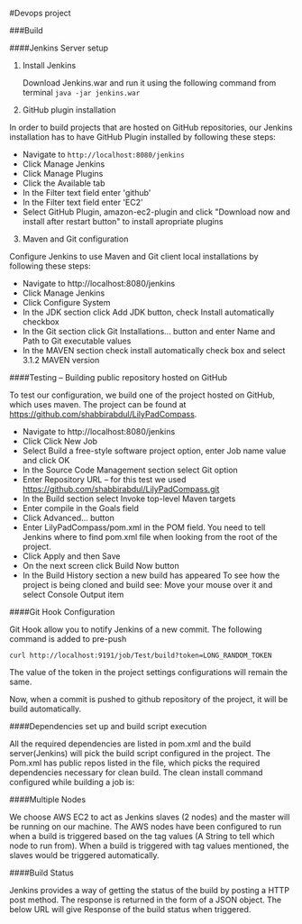 #Devops project 

###Build

####Jenkins Server setup 

1. Install Jenkins
   
   Download Jenkins.war and run it using the following command from terminal
   `java -jar jenkins.war  `

2. GitHub plugin installation

  In order to build projects that are hosted on GitHub repositories, our Jenkins installation has to have GitHub Plugin installed by following these steps:

  - Navigate to `http://localhost:8080/jenkins`
  - Click Manage Jenkins
  - Click Manage Plugins
  - Click the Available tab
  - In the Filter text field enter 'github'
  - In the Filter text field enter 'EC2'
  - Select GitHub Plugin, amazon-ec2-plugin and click "Download now and install after restart button" to install apropriate plugins

3. Maven and Git configuration

  Configure Jenkins to use Maven and Git client local installations by following these steps:

  - Navigate to http://localhost:8080/jenkins
  - Click Manage Jenkins
  - Click Configure System
  - In the JDK section click Add JDK button, check Install automatically checkbox 
  - In the Git section click Git Installations... button and enter Name and Path to Git executable values
  - In the MAVEN section check install automatically check box and select 3.1.2 MAVEN version
 
####Testing – Building public repository hosted on GitHub

  To test our configuration, we build one of the project hosted on GitHub, which uses maven. The project can be found at
  https://github.com/shabbirabdul/LilyPadCompass. 
  
  - Navigate to http://localhost:8080/jenkins
  - Click Click New Job
  - Select Build a free-style software project option, enter Job name value and click OK
  - In the Source Code Management section select Git option
  - Enter Repository URL – for this test we used https://github.com/shabbirabdul/LilyPadCompass.git
  - In the Build section select Invoke top-level Maven targets
  - Enter compile in the Goals field
  - Click Advanced... button
  - Enter LilyPadCompass/pom.xml in the POM field. You need to tell Jenkins where to find pom.xml file when looking from the root of the project.
  - Click Apply and then Save
  - On the next screen click Build Now button
  - In the Build History section a new build has appeared
  To see how the project is being cloned and build see: Move your mouse over it and select Console Output item

####Git Hook Configuration

   Git Hook allow you to notify Jenkins of a new commit. The following command is added to pre-push 
   
   `curl http://localhost:9191/job/Test/build?token=LONG_RANDOM_TOKEN`
   
   The value of the token in the project settings configurations will remain the same.
   
   Now, when a commit is pushed to github repository of the project, it will be build automatically.

####Dependencies set up and build script execution

   All the required dependencies are listed in pom.xml and the build server(Jenkins) will pick the build script configured in the project. The Pom.xml has public repos listed in the file, which picks the required dependencies necessary for clean build. The clean install command configured while building a job is:  

####Multiple Nodes
   
   We choose AWS EC2 to act as Jenkins slaves (2 nodes) and the master will be running on our machine. The AWS nodes have been configured to run when a build is triggered based on the tag values (A String to tell which node to run from). When a build is triggered with tag values mentioned, the slaves would be triggered automatically. 

####Build Status

   Jenkins provides a way of getting the status of the build by posting a HTTP post method. The response is returned in the form of a JSON object. 
   The below URL will give Response of the build status when triggered.
   

